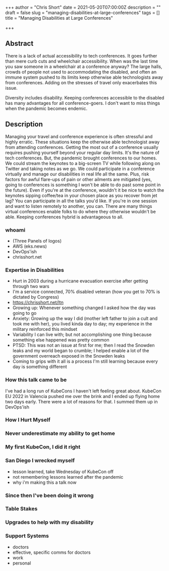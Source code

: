 +++
author = "Chris Short"
date = 2021-05-20T07:00:00Z
description = ""
draft = false
slug = "managing-disabilities-at-large-conferences"
tags = []
title = "Managing Disabilities at Large Conferences"

+++

## Abstract

There is a lack of actual accessibility to tech conferences. It goes further than mere curb cuts and wheelchair accessibility. When was the last time you saw someone in a wheelchair at a conference anyway? The large halls, crowds of people not used to accommodating the disabled, and often an immune system pushed to its limits keep otherwise able technologists away from conferences. Adding on the stresses of travel only exacerbates this issue.

Diversity includes disability. Keeping conferences accessible to the disabled has many advantages for all conference-goers. I don't want to miss things when the pandemic becomes endemic.

## Description

Managing your travel and conference experience is often stressful and highly erratic. These situations keep the otherwise able technologist away from attending conferences. Getting the most out of a conference usually requires pushing yourself beyond your regular day limits. It's the nature of tech conferences. But, the pandemic brought conferences to our homes. We could stream the keynotes to a big-screen TV while following along on Twitter and taking notes as we go. We could participate in a conference virtually and manage our disabilities in real life all the same. Plus, risk factors for awful flare-ups of pain or other ailments are mitigated (yes, going to conferences is something I won't be able to do past some point in the future). Even if you're at the conference, wouldn't it be nice to watch the keynotes sipping coffee/tea in your chosen place as you recover from jet lag? You can participate in all the talks you'd like. If you're in one session and want to listen remotely to another, you can. There are many things virtual conferences enable folks to do where they otherwise wouldn't be able. Keeping conferences hybrid is advantageous to all.

### whoami

* (Three Panels of logos)
* AWS (eks.news)
* DevOps'ish
* chrisshort.net

### Expertise in Disabilities

* Hurt in 2003 during a hurricane evacuation exercise after getting through two wars
* I'm a service connected, 70% disabled veteran (how you get to 70% is dictated by Congress)
* https://chrisshort.net/ltn
* Growing up: Whenever something changed I asked how the day was going to go
* Anxiety: Growing up the way I did (mother left father to join a cult and took me with her), you lived kinda day to day; my experience in the military reinforced this mindset
* Variability I can live with; but not accomplishing one thing because something else happened was pretty common
* PTSD: This was not an issue at first for me; then I read the Snowden leaks and my world began to crumble; I helped enable a lot of the government overreach exposed in the Snowden leaks
* Coming to grips with it all is a process I'm still learning because every day is something different

### How this talk came to be

I've had a long run of KubeCons I haven't left feeling great about. KubeCon EU 2022 in Valencia pushed me over the brink and I ended up flying home two days early. There were a lot of reasons for that. I summed them up in DevOps'ish 

### How I Hurt Myself

### Never underestimate my ability to get home

### My first KubeCon, I did it right

### San Diego I wrecked myself

* lesson learned, take Wednesday of KubeCon off
* not remembering lessons learned after the pandemic
* why i'm making this a talk now

### Since then I've been doing it wrong

### Table Stakes

### Upgrades to help with my disability

### Support Systems

* doctors
* effective, specific comms for doctors
* work
* personal

